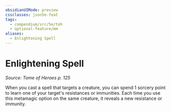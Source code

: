 ```yaml
---
obsidianUIMode: preview
cssclasses: json5e-feat
tags:
  - compendium/src/5e/toh
  - optional-feature/mm
aliases:
  - Enlightening Spell
---
```

# Enlightening Spell
*Source: Tome of Heroes p. 125*  

When you cast a spell that targets a creature, you can spend 1 sorcery point to learn one of your target's resistances or immunities. Each time you use this metamagic option on the same creature, it reveals a new resistance or immunity.